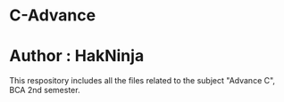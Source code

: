 # C-Advance
# Author : HakNinja
This respository includes all the files related to the subject "Advance C", BCA 2nd semester.
